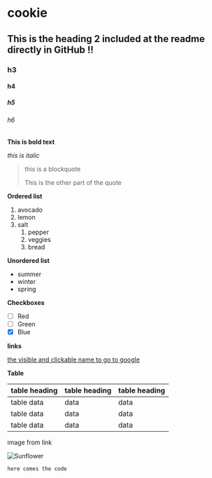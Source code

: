 # cookie

## This is the heading 2 included at the readme directly in GitHub !!

### h3 

#### h4 

##### h5 

###### h6

**This is bold text**

_this is italic_

> this is a blockquote
> 
> This is the other part of the quote

**Ordered list**

1. avocado 
2. lemon
3. salt
   1. pepper
   2. veggies
   3. bread

**Unordered list**

- summer
- winter
- spring

**Checkboxes**

- [ ] Red
- [ ] Green
- [x] Blue

**links**

[the visible and clickable name to go to google](https://google.com)

**Table**

| table heading | table heading | table heading |
| ------------- | ------------- | ------------- |
| table data    | data          | data          |
| table data    | data          | data          |
| table data    | data          | data          |



image from link 

![Sunflower](https://upload.wikimedia.org/wikipedia/commons/thumb/4/41/Sunflower_from_Silesia2.jpg/320px-Sunflower_from_Silesia2.jpg)



``` here comes the code ```
